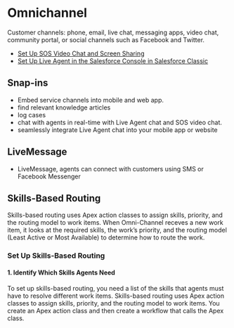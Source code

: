 # Omnichannel
Customer channels: phone, email, live chat, messaging apps, video chat, community portal, or social channels such as Facebook and Twitter.
* [Set Up SOS Video Chat and Screen Sharing](https://help.salesforce.com/articleView?id=sos_intro.htm&type=0)
* [Set Up Live Agent in the Salesforce Console in Salesforce Classic](https://help.salesforce.com/articleView?id=live_agent_set_up_in_salesforce_console.htm&type=0)


## Snap-ins 
* Embed service channels into mobile and web app. 
* find relevant knowledge articles 
* log cases
* chat with agents in real-time with Live Agent chat and SOS video chat.
* seamlessly integrate Live Agent chat into your mobile app or website

## LiveMessage
* LiveMessage, agents can connect with customers using SMS or Facebook Messenger

## Skills-Based Routing
Skills-based routing uses Apex action classes to assign skills, priority, and the routing model to work items.
When Omni-Channel receves a new work item, it looks at the required skills, the work’s priority, and the routing model (Least Active or Most Available) to determine how to route the work.
### Set Up Skills-Based Routing
#### 1. Identify Which Skills Agents Need
To set up skills-based routing, you need a list of the skills that agents must have to resolve different work items.
Skills-based routing uses Apex action classes to assign skills, priority, and the routing model to work items. You create an Apex action class and then create a workflow that calls the Apex class.